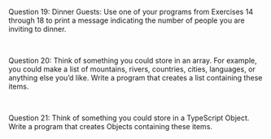 <p>Question 19: Dinner Guests: Use one of your programs from Exercises 14 through 18 to print a message indicating the number of people you are inviting to dinner.</p>
<br>
<p>Question 20: Think of something you could store in an array. For example, you could make a list of mountains, rivers, countries, cities, languages, or anything else you’d like. Write a program that creates a list containing these items.
</p>
<br>
<p>Question 21: Think of something you could store in a TypeScript Object. Write a program that creates Objects containing these items.</p>
<br>

